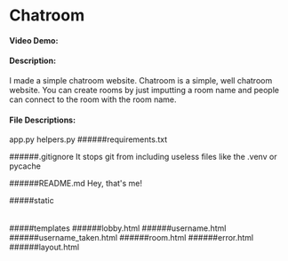 # Chatroom
#### Video Demo:  <URL HERE>
#### Description:
  
  I made a simple chatroom website. 
  Chatroom is a simple, well chatroom website.
  You can create rooms by just imputting a room name and people can connect to the room with the room name.

#### File Descriptions:
  app.py
  helpers.py
  ######requirements.txt
  
  
  ######.gitignore
  It stops git from including useless files like the .venv or pycache
  
  ######README.md
  Hey, that's me!
  
  #####static
  ######
  
  #####templates
  ######lobby.html
  ######username.html
  ######username_taken.html
  ######room.html
  ######error.html
  ######layout.html
